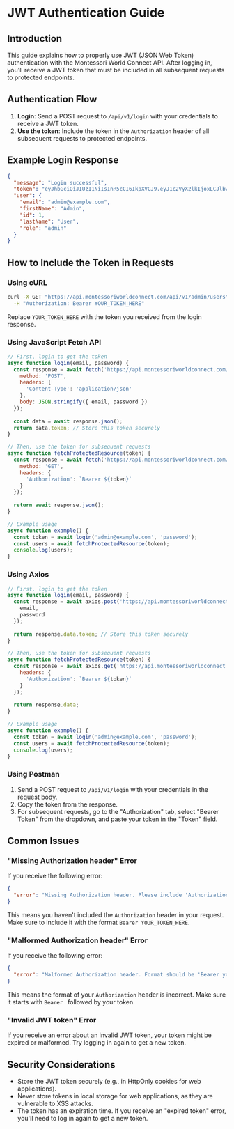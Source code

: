 # JWT Authentication Guide

## Introduction

This guide explains how to properly use JWT (JSON Web Token) authentication with the Montessori World Connect API. After logging in, you'll receive a JWT token that must be included in all subsequent requests to protected endpoints.

## Authentication Flow

1. **Login**: Send a POST request to `/api/v1/login` with your credentials to receive a JWT token.
2. **Use the token**: Include the token in the `Authorization` header of all subsequent requests to protected endpoints.

## Example Login Response

```json
{
  "message": "Login successful",
  "token": "eyJhbGciOiJIUzI1NiIsInR5cCI6IkpXVCJ9.eyJ1c2VyX2lkIjoxLCJlbWFpbCI6ImFkbWluQGV4YW1wbGUuY29tIiwicm9sZSI6ImFkbWluIiwiaXNzIjoiZ29fZmliZXJfYXBwIiwiZXhwIjoxNzUxNTgwMTI3LCJuYmYiOjE3NTEzMjA5MjcsImlhdCI6MTc1MTMyMDkyN30.nHwOO38ceU8RjHatL4VbDnPzTTjqnYjydbjG4KlP1U8",
  "user": {
    "email": "admin@example.com",
    "firstName": "Admin",
    "id": 1,
    "lastName": "User",
    "role": "admin"
  }
}
```

## How to Include the Token in Requests

### Using cURL

```bash
curl -X GET "https://api.montessoriworldconnect.com/api/v1/admin/users" \
  -H "Authorization: Bearer YOUR_TOKEN_HERE"
```

Replace `YOUR_TOKEN_HERE` with the token you received from the login response.

### Using JavaScript Fetch API

```javascript
// First, login to get the token
async function login(email, password) {
  const response = await fetch('https://api.montessoriworldconnect.com/api/v1/login', {
    method: 'POST',
    headers: {
      'Content-Type': 'application/json'
    },
    body: JSON.stringify({ email, password })
  });
  
  const data = await response.json();
  return data.token; // Store this token securely
}

// Then, use the token for subsequent requests
async function fetchProtectedResource(token) {
  const response = await fetch('https://api.montessoriworldconnect.com/api/v1/admin/users', {
    method: 'GET',
    headers: {
      'Authorization': `Bearer ${token}`
    }
  });
  
  return await response.json();
}

// Example usage
async function example() {
  const token = await login('admin@example.com', 'password');
  const users = await fetchProtectedResource(token);
  console.log(users);
}
```

### Using Axios

```javascript
// First, login to get the token
async function login(email, password) {
  const response = await axios.post('https://api.montessoriworldconnect.com/api/v1/login', {
    email,
    password
  });
  
  return response.data.token; // Store this token securely
}

// Then, use the token for subsequent requests
async function fetchProtectedResource(token) {
  const response = await axios.get('https://api.montessoriworldconnect.com/api/v1/admin/users', {
    headers: {
      'Authorization': `Bearer ${token}`
    }
  });
  
  return response.data;
}

// Example usage
async function example() {
  const token = await login('admin@example.com', 'password');
  const users = await fetchProtectedResource(token);
  console.log(users);
}
```

### Using Postman

1. Send a POST request to `/api/v1/login` with your credentials in the request body.
2. Copy the token from the response.
3. For subsequent requests, go to the "Authorization" tab, select "Bearer Token" from the dropdown, and paste your token in the "Token" field.

## Common Issues

### "Missing Authorization header" Error

If you receive the following error:

```json
{
  "error": "Missing Authorization header. Please include 'Authorization: Bearer your_token_here' in your request."
}
```

This means you haven't included the `Authorization` header in your request. Make sure to include it with the format `Bearer YOUR_TOKEN_HERE`.

### "Malformed Authorization header" Error

If you receive the following error:

```json
{
  "error": "Malformed Authorization header. Format should be 'Bearer your_token_here'."
}
```

This means the format of your `Authorization` header is incorrect. Make sure it starts with `Bearer ` followed by your token.

### "Invalid JWT token" Error

If you receive an error about an invalid JWT token, your token might be expired or malformed. Try logging in again to get a new token.

## Security Considerations

- Store the JWT token securely (e.g., in HttpOnly cookies for web applications).
- Never store tokens in local storage for web applications, as they are vulnerable to XSS attacks.
- The token has an expiration time. If you receive an "expired token" error, you'll need to log in again to get a new token.